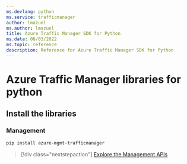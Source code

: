```yaml
---
ms.devlang: python
ms.service: trafficmanager
author: lmazuel
ms.author: lmazuel
title: Azure Traffic Manager SDK for Python
ms.data: 08/03/2022
ms.topic: reference
description: Reference for Azure Traffic Manager SDK for Python
---
```

# Azure Traffic Manager libraries for python

## Install the libraries

### Management

```bash
pip install azure-mgmt-trafficmanager
```

> [!div class="nextstepaction"]
> [Explore the Management APIs](/python/api/overview/azure/trafficmanager/management)